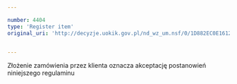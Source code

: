 ```yaml
---

number: 4404
type: 'Register item'
original_uri: 'http://decyzje.uokik.gov.pl/nd_wz_um.nsf/0/1D882EC0E1612082C1257B42003CCEDB?OpenDocument'


---
```


Złożenie zamówienia przez klienta oznacza akceptację postanowień niniejszego regulaminu
